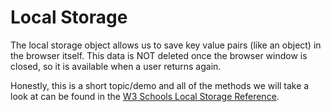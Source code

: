 # Local Storage

The local storage object allows us to save key value pairs (like an object) in the browser itself. This data is NOT deleted once the browser window is closed, so it is available when a user returns again.

Honestly, this is a short topic/demo and all of the methods we will take a look at can be found in the [W3 Schools Local Storage Reference](https://www.w3schools.com/jsref/prop_win_localstorage.asp).
